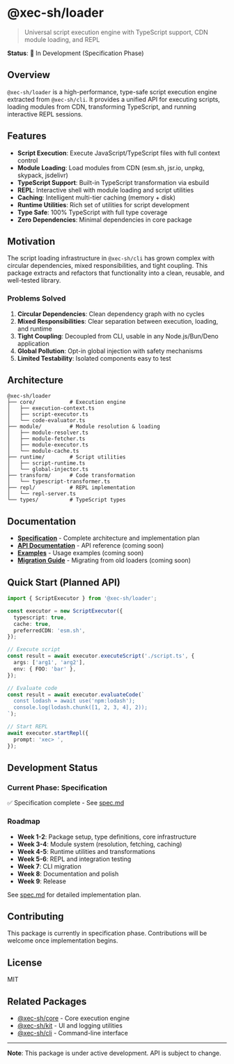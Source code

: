 # @xec-sh/loader

> Universal script execution engine with TypeScript support, CDN module loading, and REPL

**Status**: 🚧 In Development (Specification Phase)

## Overview

`@xec-sh/loader` is a high-performance, type-safe script execution engine extracted from `@xec-sh/cli`. It provides a unified API for executing scripts, loading modules from CDN, transforming TypeScript, and running interactive REPL sessions.

## Features

- **Script Execution**: Execute JavaScript/TypeScript files with full context control
- **Module Loading**: Load modules from CDN (esm.sh, jsr.io, unpkg, skypack, jsdelivr)
- **TypeScript Support**: Built-in TypeScript transformation via esbuild
- **REPL**: Interactive shell with module loading and script utilities
- **Caching**: Intelligent multi-tier caching (memory + disk)
- **Runtime Utilities**: Rich set of utilities for script development
- **Type Safe**: 100% TypeScript with full type coverage
- **Zero Dependencies**: Minimal dependencies in core package

## Motivation

The script loading infrastructure in `@xec-sh/cli` has grown complex with circular dependencies, mixed responsibilities, and tight coupling. This package extracts and refactors that functionality into a clean, reusable, and well-tested library.

### Problems Solved

1. **Circular Dependencies**: Clean dependency graph with no cycles
2. **Mixed Responsibilities**: Clear separation between execution, loading, and runtime
3. **Tight Coupling**: Decoupled from CLI, usable in any Node.js/Bun/Deno application
4. **Global Pollution**: Opt-in global injection with safety mechanisms
5. **Limited Testability**: Isolated components easy to test

## Architecture

```
@xec-sh/loader
├── core/           # Execution engine
│   ├── execution-context.ts
│   ├── script-executor.ts
│   └── code-evaluator.ts
├── module/         # Module resolution & loading
│   ├── module-resolver.ts
│   ├── module-fetcher.ts
│   ├── module-executor.ts
│   └── module-cache.ts
├── runtime/        # Script utilities
│   ├── script-runtime.ts
│   └── global-injector.ts
├── transform/      # Code transformation
│   └── typescript-transformer.ts
├── repl/           # REPL implementation
│   └── repl-server.ts
└── types/          # TypeScript types
```

## Documentation

- **[Specification](./specs/spec.md)** - Complete architecture and implementation plan
- **[API Documentation](./docs/api.md)** - API reference (coming soon)
- **[Examples](./examples/)** - Usage examples (coming soon)
- **[Migration Guide](./docs/migration.md)** - Migrating from old loaders (coming soon)

## Quick Start (Planned API)

```typescript
import { ScriptExecutor } from '@xec-sh/loader';

const executor = new ScriptExecutor({
  typescript: true,
  cache: true,
  preferredCDN: 'esm.sh',
});

// Execute script
const result = await executor.executeScript('./script.ts', {
  args: ['arg1', 'arg2'],
  env: { FOO: 'bar' },
});

// Evaluate code
const result = await executor.evaluateCode(`
  const lodash = await use('npm:lodash');
  console.log(lodash.chunk([1, 2, 3, 4], 2));
`);

// Start REPL
await executor.startRepl({
  prompt: 'xec> ',
});
```

## Development Status

### Current Phase: Specification

✅ Specification complete - See [spec.md](./specs/spec.md)

### Roadmap

- **Week 1-2**: Package setup, type definitions, core infrastructure
- **Week 3-4**: Module system (resolution, fetching, caching)
- **Week 4-5**: Runtime utilities and transformations
- **Week 5-6**: REPL and integration testing
- **Week 7**: CLI migration
- **Week 8**: Documentation and polish
- **Week 9**: Release

See [spec.md](./specs/spec.md) for detailed implementation plan.

## Contributing

This package is currently in specification phase. Contributions will be welcome once implementation begins.

## License

MIT

## Related Packages

- [@xec-sh/core](../core) - Core execution engine
- [@xec-sh/kit](../kit) - UI and logging utilities
- [@xec-sh/cli](../../apps/xec) - Command-line interface

---

**Note**: This package is under active development. API is subject to change.
